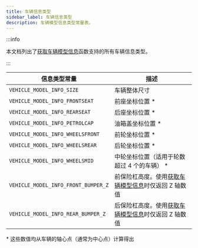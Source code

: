 ```yaml
---
title: 车辆信息类型
sidebar_label: 车辆信息类型
description: 车辆模型信息类型常量表。
---
```


:::info

本文档列出了[获取车辆模型信息](../functions/GetVehicleModelInfo)函数支持的所有车辆信息类型。

:::

| 信息类型常量                        | 描述                                                                                    |
| ----------------------------------- | --------------------------------------------------------------------------------------- |
| `VEHICLE_MODEL_INFO_SIZE`           | 车辆整体尺寸                                                                            |
| `VEHICLE_MODEL_INFO_FRONTSEAT`      | 前座坐标位置 \*                                                                         |
| `VEHICLE_MODEL_INFO_REARSEAT`       | 后座坐标位置 \*                                                                         |
| `VEHICLE_MODEL_INFO_PETROLCAP`      | 油箱盖坐标位置 \*                                                                       |
| `VEHICLE_MODEL_INFO_WHEELSFRONT`    | 前轮坐标位置 \*                                                                         |
| `VEHICLE_MODEL_INFO_WHEELSREAR`     | 后轮坐标位置 \*                                                                         |
| `VEHICLE_MODEL_INFO_WHEELSMID`      | 中轮坐标位置（适用于轮数超过 4 个的车辆） \*                                            |
| `VEHICLE_MODEL_INFO_FRONT_BUMPER_Z` | 前保险杠高度。使用[获取车辆模型信息](../functions/GetVehicleModelInfo)时仅返回 Z 轴数值 |
| `VEHICLE_MODEL_INFO_REAR_BUMPER_Z`  | 后保险杠高度。使用[获取车辆模型信息](../functions/GetVehicleModelInfo)时仅返回 Z 轴数值 |

\* 这些数值均从车辆的轴心点（通常为中心点）计算得出
